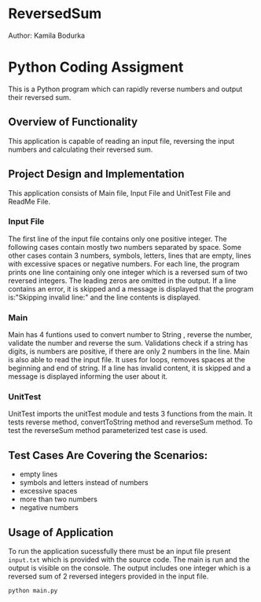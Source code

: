# ReversedSum

Author: Kamila Bodurka

# Python Coding Assigment
This is a Python program which can rapidly reverse numbers and output their reversed sum.

## Overview of Functionality
This application is capable of reading an input file, reversing the input numbers and calculating their reversed sum.

## Project Design and Implementation
This application consists of Main file, Input File and UnitTest File and ReadMe File.

### Input File
The first line of the input file contains only one positive integer. The following cases contain mostly two numbers separated by space. Some other cases contain 3 numbers, symbols, letters, lines that are empty, lines with excessive spaces or negative numbers. For each line, the program prints one line containing only one integer which is a reversed sum of two reversed integers. The leading zeros are omitted in the output.
If a line contains an error, it is skipped and a message is displayed that the program is:"Skipping invalid line:" and the line contents is displayed.

### Main
Main has 4 funtions used to convert number to String , reverse the number, validate the number and reverse the sum.
Validations check if a string has digits, is numbers are positive, if there are only 2 numbers in the line.
Main is also able to read the input file. It uses for loops, removes spaces at the beginning and end of string. 
If a line has invalid content, it is skipped and a message is displayed informing the user about it.

### UnitTest
UnitTest imports the unitTest module and tests 3 functions from the main. It tests reverse method, convertToString method and reverseSum method. To test the reverseSum method parameterized test case is used. 

## Test Cases Are Covering the Scenarios:
- empty lines
- symbols and letters instead of numbers
- excessive spaces
- more than two numbers
- negative numbers

## Usage of Application

To run the application sucessfully there must be an input file present `input.txt` which is provided with the source code.
The main is run and the output is visible on the console.
The output includes one integer which is a reversed sum of 2 reversed integers provided in the input file.
```sh
python main.py
```